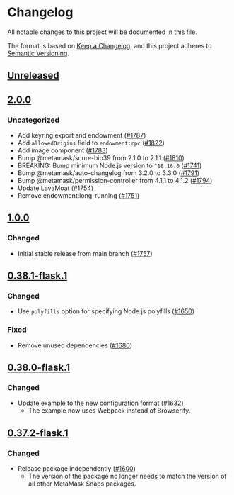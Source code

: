 # Changelog
All notable changes to this project will be documented in this file.

The format is based on [Keep a Changelog](https://keepachangelog.com/en/1.0.0/),
and this project adheres to [Semantic Versioning](https://semver.org/spec/v2.0.0.html).

## [Unreleased]

## [2.0.0]
### Uncategorized
- Add keyring export and endowment ([#1787](https://github.com/MetaMask/snaps-skunkworks.git/pull/1787))
- Add `allowedOrigins` field to `endowment:rpc` ([#1822](https://github.com/MetaMask/snaps-skunkworks.git/pull/1822))
- Add image component ([#1783](https://github.com/MetaMask/snaps-skunkworks.git/pull/1783))
- Bump @metamask/scure-bip39 from 2.1.0 to 2.1.1 ([#1810](https://github.com/MetaMask/snaps-skunkworks.git/pull/1810))
- BREAKING: Bump minimum Node.js version to `^18.16.0` ([#1741](https://github.com/MetaMask/snaps-skunkworks.git/pull/1741))
- Bump @metamask/auto-changelog from 3.2.0 to 3.3.0 ([#1791](https://github.com/MetaMask/snaps-skunkworks.git/pull/1791))
- Bump @metamask/permission-controller from 4.1.1 to 4.1.2 ([#1794](https://github.com/MetaMask/snaps-skunkworks.git/pull/1794))
- Update LavaMoat ([#1754](https://github.com/MetaMask/snaps-skunkworks.git/pull/1754))
- Remove endowment:long-running ([#1751](https://github.com/MetaMask/snaps-skunkworks.git/pull/1751))

## [1.0.0]
### Changed
- Initial stable release from main branch ([#1757](https://github.com/MetaMask/snaps/pull/1757))

## [0.38.1-flask.1]
### Changed
- Use `polyfills` option for specifying Node.js polyfills ([#1650](https://github.com/MetaMask/snaps/pull/1650))

### Fixed
- Remove unused dependencies ([#1680](https://github.com/MetaMask/snaps/pull/1680))

## [0.38.0-flask.1]
### Changed
- Update example to the new configuration format ([#1632](https://github.com/MetaMask/snaps/pull/1632))
  - The example now uses Webpack instead of Browserify.

## [0.37.2-flask.1]
### Changed
- Release package independently ([#1600](https://github.com/MetaMask/snaps/pull/1600))
  - The version of the package no longer needs to match the version of all other
    MetaMask Snaps packages.

[Unreleased]: https://github.com/MetaMask/snaps-skunkworks.git/compare/@metamask/core-signer-example-snap@2.0.0...HEAD
[2.0.0]: https://github.com/MetaMask/snaps-skunkworks.git/compare/@metamask/core-signer-example-snap@1.0.0...@metamask/core-signer-example-snap@2.0.0
[1.0.0]: https://github.com/MetaMask/snaps-skunkworks.git/compare/@metamask/core-signer-example-snap@0.38.1-flask.1...@metamask/core-signer-example-snap@1.0.0
[0.38.1-flask.1]: https://github.com/MetaMask/snaps-skunkworks.git/compare/@metamask/core-signer-example-snap@0.38.0-flask.1...@metamask/core-signer-example-snap@0.38.1-flask.1
[0.38.0-flask.1]: https://github.com/MetaMask/snaps-skunkworks.git/compare/@metamask/core-signer-example-snap@0.37.2-flask.1...@metamask/core-signer-example-snap@0.38.0-flask.1
[0.37.2-flask.1]: https://github.com/MetaMask/snaps-skunkworks.git/releases/tag/@metamask/core-signer-example-snap@0.37.2-flask.1
